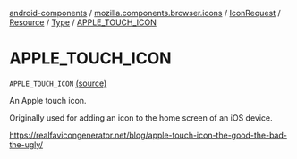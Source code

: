 [android-components](../../../../index.md) / [mozilla.components.browser.icons](../../../index.md) / [IconRequest](../../index.md) / [Resource](../index.md) / [Type](index.md) / [APPLE_TOUCH_ICON](./-a-p-p-l-e_-t-o-u-c-h_-i-c-o-n.md)

# APPLE_TOUCH_ICON

`APPLE_TOUCH_ICON` [(source)](https://github.com/mozilla-mobile/android-components/blob/master/components/browser/icons/src/main/java/mozilla/components/browser/icons/IconRequest.kt#L68)

An Apple touch icon.

Originally used for adding an icon to the home screen of an iOS device.

https://realfavicongenerator.net/blog/apple-touch-icon-the-good-the-bad-the-ugly/

